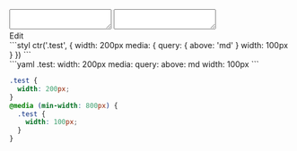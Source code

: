 <div data-size="200" class="code-cont" data-example="above">
    <div class="code">
        <div class="code-wrap">
            <textarea id="stylus"></textarea>
            <textarea id="css"></textarea>
            <div class="edit-code">
                <span>Edit</span>
            </div>
        </div>
    </div>
</div>


<div data-size="200" data-examples="stylus"></div>
```styl
ctr('.test', {
  width: 200px
  media: {
    query: {
      above: 'md'
    }
    width: 100px
  }
})
```

<div data-size="200" data-examples="yaml"></div>
```yaml
.test:
  width: 200px
  media:
    query:
      above: md
    width: 100px
```

```css
.test {
  width: 200px;
}
@media (min-width: 800px) {
  .test {
    width: 100px;
  }
}
```
<div class="cf"></div>
